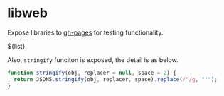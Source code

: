 # libweb

Expose libraries to [gh-pages](https://suguru03.github.io/libweb/) for testing functionality.

${list}

Also, `stringify` funciton is exposed, the detail is as below.

```js
function stringify(obj, replacer = null, space = 2) {
  return JSON5.stringify(obj, replacer, space).replace(/"/g, "'");
}
```
